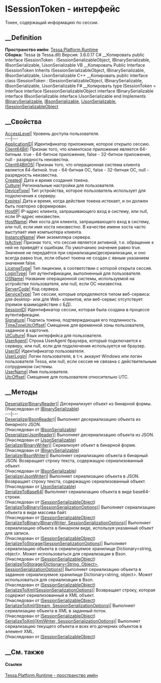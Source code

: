 # ISessionToken - интерфейс
Токен, содержащий информацию по сессии.
## __Definition
 **Пространство имён:** [Tessa.Platform.Runtime](N_Tessa_Platform_Runtime.htm)  
 **Сборка:** Tessa (в Tessa.dll) Версия: 3.6.0.17
C# __Копировать
     public interface ISessionToken : ISessionSerializableObject, 
    	IBinarySerializable, IBsonSerializable, IJsonSerializable
VB __Копировать
     Public Interface ISessionToken
    	Inherits ISessionSerializableObject, IBinarySerializable, IBsonSerializable, IJsonSerializable
C++ __Копировать
     public interface class ISessionToken : ISessionSerializableObject, 
    	IBinarySerializable, IBsonSerializable, IJsonSerializable
F# __Копировать
     type ISessionToken = 
        interface
            interface ISessionSerializableObject
            interface IBinarySerializable
            interface IBsonSerializable
            interface IJsonSerializable
        end
Implements
    [IBinarySerializable](T_Tessa_Platform_IBinarySerializable.htm), [IBsonSerializable](T_Tessa_Platform_IBsonSerializable.htm), [IJsonSerializable](T_Tessa_Platform_IJsonSerializable.htm), [ISessionSerializableObject](T_Tessa_Platform_Runtime_ISessionSerializableObject.htm)
##  __Свойства
[AccessLevel](P_Tessa_Platform_Runtime_ISessionToken_AccessLevel.htm)| Уровень
доступа пользователя.  
---|---  
[ApplicationID](P_Tessa_Platform_Runtime_ISessionToken_ApplicationID.htm)|
Идентификатор приложения, которое открыло сессию.  
[Client64Bit](P_Tessa_Platform_Runtime_ISessionToken_Client64Bit.htm)|
Признак того, что клиентское приложение является 64-битным. true \- 64-битное
приложение, false \- 32-битное приложение, null \- разрядность неизвестна.  
[Client64BitOS](P_Tessa_Platform_Runtime_ISessionToken_Client64BitOS.htm)|
Признак того, что операционная система клиента является 64-битной. true \-
64-битная ОС, false \- 32-битная ОС, null \- разрядность неизвестна.  
[Created](P_Tessa_Platform_Runtime_ISessionToken_Created.htm)| Дата и время
создания токена.  
[Culture](P_Tessa_Platform_Runtime_ISessionToken_Culture.htm)| Региональные
настройки для пользователя.  
[DeviceType](P_Tessa_Platform_Runtime_ISessionToken_DeviceType.htm)| Тип
устройства, которое пользователь использует для подключения к серверу.  
[Expires](P_Tessa_Platform_Runtime_ISessionToken_Expires.htm)| Дата и время,
когда действие токена истекает, и он должен быть повторно сформирован.  
[HostIP](P_Tessa_Platform_Runtime_ISessionToken_HostIP.htm)|  IP-адрес
клиента, запрашивающего вход в систему, или null, если IP-адрес неизвестен.  
[HostName](P_Tessa_Platform_Runtime_ISessionToken_HostName.htm)|  Имя хоста
для клиента, запрашивающего вход в систему, или null, если имя хоста
неизвестно. В качестве имени хоста часто выступает имя компьютера клиента.  
[InstanceName](P_Tessa_Platform_Runtime_ISessionToken_InstanceName.htm)| Имя
экземпляра сервера.  
[IsActive](P_Tessa_Platform_Runtime_ISessionToken_IsActive.htm)|  Признак
того, что сессия является активной, т.е. обращение к ней не приведёт к
ошибкам. По умолчанию значение равно true. Значение не передаётся при
сериализации/десериализации, и оно всегда равно true, если объект токена не
создан с явным указанием значения false.  
[LicenseType](P_Tessa_Platform_Runtime_ISessionToken_LicenseType.htm)| Тип
лицензии, в соответствии с которой открыта сессия.  
[LoginType](P_Tessa_Platform_Runtime_ISessionToken_LoginType.htm)| Тип
аутентификации, выполненный для пользователя.  
[OSName](P_Tessa_Platform_Runtime_ISessionToken_OSName.htm)|  Название
операционной системы, используемой на устройстве пользователя, или null, если
ОС неизвестна.  
[ServerCode](P_Tessa_Platform_Runtime_ISessionToken_ServerCode.htm)| Код
сервера.  
[ServiceType](P_Tessa_Platform_Runtime_ISessionToken_ServiceType.htm)|  Тип
сессии, которые определяются типом веб-сервиса: для desktop- или для Web-
клиентов, или веб-сервис отсутствует (прямое взаимодействие с БД).  
[SessionID](P_Tessa_Platform_Runtime_ISessionToken_SessionID.htm)|
Идентификатор сессии, которая была создана в процессе аутентификации.  
[Signature](P_Tessa_Platform_Runtime_ISessionToken_Signature.htm)| Подпись
токена, подтверждающая его подлинность.  
[TimeZoneUtcOffset](P_Tessa_Platform_Runtime_ISessionToken_TimeZoneUtcOffset.htm)|
Смещение для временной зоны пользователя, заданное в карточке.  
[UICulture](P_Tessa_Platform_Runtime_ISessionToken_UICulture.htm)| Язык
интерфейса для пользователя.  
[UserAgent](P_Tessa_Platform_Runtime_ISessionToken_UserAgent.htm)|  Строка
UserAgent браузера, который подключается к серверу, или null, если для
подключения используется не браузер.  
[UserID](P_Tessa_Platform_Runtime_ISessionToken_UserID.htm)| Идентификатор
пользователя.  
[UserLogin](P_Tessa_Platform_Runtime_ISessionToken_UserLogin.htm)|  Логин
пользователя, в т.ч. аккаунт Windows или логин пользователя Tessa, или null,
если сессия не связана с действительным сотрудником системы.  
[UserName](P_Tessa_Platform_Runtime_ISessionToken_UserName.htm)| Имя
пользователя.  
[UtcOffset](P_Tessa_Platform_Runtime_ISessionToken_UtcOffset.htm)| Смещение
для пользователя относительно UTC.  
##  __Методы
[Deserialize(BinaryReader)](M_Tessa_Platform_IBinarySerializable_Deserialize.htm)|
Десериализует объект из бинарной формы.  
(Унаследован от
[IBinarySerializable](T_Tessa_Platform_IBinarySerializable.htm))  
---|---  
[Deserialize(BsonReader)](M_Tessa_Platform_IBsonSerializable_Deserialize.htm)|
Выполняет десериализацию объекта из бинарного JSON.  
(Унаследован от [IBsonSerializable](T_Tessa_Platform_IBsonSerializable.htm))  
[Deserialize(JsonReader)](M_Tessa_Platform_IJsonSerializable_Deserialize.htm)|
Выполняет десериализацию объекта из JSON.  
(Унаследован от [IJsonSerializable](T_Tessa_Platform_IJsonSerializable.htm))  
[Serialize(BinaryWriter)](M_Tessa_Platform_IBinarySerializable_Serialize.htm)|
Сериализует объект в бинарной форме.  
(Унаследован от
[IBinarySerializable](T_Tessa_Platform_IBinarySerializable.htm))  
[Serialize(BsonWriter)](M_Tessa_Platform_IBsonSerializable_Serialize.htm)|
Выполняет сериализацию объекта в бинарный JSON. Возвращает строку текста,
содержащую сериализованный объект.  
(Унаследован от [IBsonSerializable](T_Tessa_Platform_IBsonSerializable.htm))  
[Serialize(JsonWriter)](M_Tessa_Platform_IJsonSerializable_Serialize.htm)|
Выполняет сериализацию объекта в JSON. Возвращает строку текста, содержащую
сериализованный объект.  
(Унаследован от [IJsonSerializable](T_Tessa_Platform_IJsonSerializable.htm))  
[SerializeToBase64](M_Tessa_Platform_Runtime_ISessionSerializableObject_SerializeToBase64.htm)|
Выполняет сериализацию объекта в виде base64-строки.  
(Унаследован от
[ISessionSerializableObject](T_Tessa_Platform_Runtime_ISessionSerializableObject.htm))  
[SerializeToBinary(SessionSerializationOptions)](M_Tessa_Platform_Runtime_ISessionSerializableObject_SerializeToBinary_1.htm)|
Выполняет сериализацию объекта в виде массива байт.  
(Унаследован от
[ISessionSerializableObject](T_Tessa_Platform_Runtime_ISessionSerializableObject.htm))  
[SerializeToBinary(BinaryWriter,
SessionSerializationOptions)](M_Tessa_Platform_Runtime_ISessionSerializableObject_SerializeToBinary.htm)|
Выполняет сериализацию объекта в бинарном виде, используя указанный объект для
записи.  
(Унаследован от
[ISessionSerializableObject](T_Tessa_Platform_Runtime_ISessionSerializableObject.htm))  
[SerializeToStorage(SessionSerializationOptions)](M_Tessa_Platform_Runtime_ISessionSerializableObject_SerializeToStorage_1.htm)|
Выполняет сериализацию объекта в сериализуемое хранилище Dictionary<string,
object>. Может использоваться для сериализации в Bson.  
(Унаследован от
[ISessionSerializableObject](T_Tessa_Platform_Runtime_ISessionSerializableObject.htm))  
[SerializeToStorage(Dictionary<String, Object>,
SessionSerializationOptions)](M_Tessa_Platform_Runtime_ISessionSerializableObject_SerializeToStorage.htm)|
Выполняет сериализацию объекта в заданное сериализуемое хранилище
Dictionary<string, object>. Может использоваться для сериализации в Bson.  
(Унаследован от
[ISessionSerializableObject](T_Tessa_Platform_Runtime_ISessionSerializableObject.htm))  
[SerializeToXml(SessionSerializationOptions)](M_Tessa_Platform_Runtime_ISessionSerializableObject_SerializeToXml_2.htm)|
Возвращает строку, которая содержит сериализованный в XML объект.  
(Унаследован от
[ISessionSerializableObject](T_Tessa_Platform_Runtime_ISessionSerializableObject.htm))  
[SerializeToXml(Stream,
SessionSerializationOptions)](M_Tessa_Platform_Runtime_ISessionSerializableObject_SerializeToXml.htm)|
Выполняет сериализацию объекта в XML в заданный поток.  
(Унаследован от
[ISessionSerializableObject](T_Tessa_Platform_Runtime_ISessionSerializableObject.htm))  
[SerializeToXml(XmlWriter,
SessionSerializationOptions)](M_Tessa_Platform_Runtime_ISessionSerializableObject_SerializeToXml_1.htm)|
Выполняет сериализацию текущего объекта и всех его дочерних объектов в элемент
XML.  
(Унаследован от
[ISessionSerializableObject](T_Tessa_Platform_Runtime_ISessionSerializableObject.htm))  
##  __См. также
#### Ссылки
[Tessa.Platform.Runtime - пространство имён](N_Tessa_Platform_Runtime.htm)
